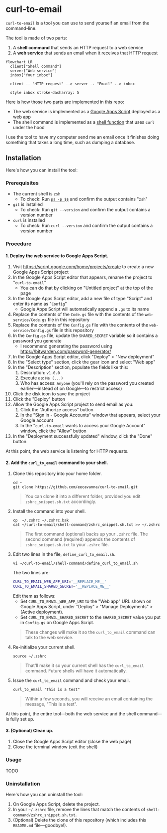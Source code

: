# curl-to-email

`curl-to-email` is a tool you can use to send yourself an email from the command-line.

The tool is made of two parts:

1. A **shell command** that sends an HTTP request to a web service
2. A **web service** that sends an email when it receives that HTTP request

```mermaid
flowchart LR
  client["Shell command"]
  server["Web service"]
  inbox["Your inbox"]

  client -- "HTTP request" --> server -. "Email" .-> inbox

  style inbox stroke-dasharray: 5
```

Here is how those two parts are implemented in this repo:

- The web service is implemented as a [Google Apps Script](https://www.google.com/script/start/) deployed as a web app
- The shell command is implemented as a [shell function](https://github.com/rothgar/mastering-zsh/blob/master/docs/helpers/functions.md) that uses `curl` under the hood

I use the tool to have my computer send me an email once it finishes doing something that takes a long time, such as dumping a database.

## Installation

Here's how you can install the tool:

### Prerequisites

- The current shell is `zsh`
    - To check: Run [`ps -p $$`](https://askubuntu.com/a/590903) and confirm the output contains "`zsh`"
- `git` is installed
    - To check: Run `git --version` and confirm the output contains a version number
- `curl` is installed
    - To check: Run `curl --version` and confirm the output contains a version number

### Procedure

#### 1. Deploy the web service to Google Apps Script.

1. Visit https://script.google.com/home/projects/create to create a new Google Apps Script project
1. In the Google Apps Script editor that appears, rename the project to "`curl-to-email`"
    - You can do that by clicking on "Untitled project" at the top of the page
1. In the Google Apps Script editor, add a new file of type "Script" and enter its name as "`Config`"
    - Google Apps Script will automatically append a `.gs` to its name
1. Replace the contents of the `Code.gs` file with the contents of the `web-service/Code.gs` file in this repository
1. Replace the contents of the `Config.gs` file with the contents of the `web-service/Config.gs` file in this repository
1. In the `Config.gs` file, update the `SHARED_SECRET` variable so it contains a password you generate
    - I recommend generating the password using https://bitwarden.com/password-generator/
1. In the Google Apps Script editor, click "Deploy" > "New deployment"
1. In the "Select type" section, click the gear icon and select "Web app"
1. In the "Description" section, populate the fields like this:
    1. Description: `v1.0.0`
    1. Execute as: `Me (...)`
    1. Who has access: `Anyone` (you'll rely on the password you created earlier—instead of on Google—to restrict access)
1. Click the disk icon to save the project
1. Click the "Deploy" button
1. Allow the Google Apps Script project to send email as you:
    1. Click the "Authorize access" button
    1. In the "Sign in - Google Accounts" window that appears, select your Google account
    1. In the "`curl-to-email` wants to access your Google Account" window, click the "Allow" button
1. In the "Deployment successfully updated" window, click the "Done" button

At this point, the web service is listening for HTTP requests.

#### 2. Add the `curl_to_email` command to your shell.

1. Clone this repository into your home folder.
    ```shell
    cd ~
    git clone https://github.com/eecavanna/curl-to-email.git
    ```
    > You can clone it into a different folder, provided you edit `zshrc_snippet.sh.txt` accordingly.
1. Install the command into your shell.
    ```shell
    cp  ~/.zshrc ~/.zshrc.bak
    cat ~/curl-to-email/shell-command/zshrc_snippet.sh.txt >> ~/.zshrc
    ```
    > The first command (optional) backs up your `.zshrc` file. The second command (required) appends the contents of `zshrc_snippet.sh.txt` to your `.zshrc` file.
1. Edit two lines in the file, `define_curl_to_email.sh`.
    ```shell
    vi ~/curl-to-email/shell-command/define_curl_to_email.sh
    ```
    The two lines are:
    ```sh
    CURL_TO_EMAIL_WEB_APP_URI='__REPLACE_ME__'
    CURL_TO_EMAIL_SHARED_SECRET='__REPLACE_ME__'
    ```
    Edit them as follows:
    - Set `CURL_TO_EMAIL_WEB_APP_URI` to the "Web app" URL shown on Google Apps Script, under "Deploy" > "Manage Deployments" > (Active deployment).
    - Set `CURL_TO_EMAIL_SHARED_SECRET` to the `SHARED_SECRET` value you put in `Config.gs` on Google Apps Script.
    > These changes will make it so the `curl_to_email` command can talk to the web service.
1. Re-initialize your current shell.
    ```shell
    source ~/.zshrc
    ```
    > That'll make it so your current shell has the `curl_to_email` command. Future shells will have it automatically.
1. Issue the `curl_to_email` command and check your email.
    ```shell
    curl_to_email "This is a test"
    ```
    > Within a few seconds, you will receive an email containing the message, "This is a test".

At this point, the entire tool—both the web service and the shell command—is fully set up.

#### 3. (Optional) Clean up.

1. Close the Google Apps Script editor (close the web page)
1. Close the terminal window (exit the shell)

### Usage

TODO

### Uninstallation

Here's how you can uninstall the tool:

1. On Google Apps Script, delete the project.
1. In your `~/.zshrc` file, remove the lines that match the contents of `shell-command/zshrc_snippet.sh.txt`.
1. (Optional) Delete the clone of this repository (which includes this `README.md` file—goodbye!).
